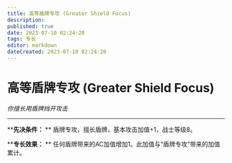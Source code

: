 ```yaml
---
title: 高等盾牌专攻 (Greater Shield Focus)
description: 
published: true
date: 2023-07-10 02:24:20
tags: 专长
editor: markdown
dateCreated: 2023-07-10 02:24:20
---
```


# 高等盾牌专攻 (Greater Shield Focus)

_你擅长用盾牌挡开攻击_

---

****先决条件：** ** 盾牌专攻，擅长盾牌，基本攻击加值+1，战士等级8。

****专长效果：** ** 任何盾牌带来的AC加值增加1。此加值与“盾牌专攻”带来的加值累计。

